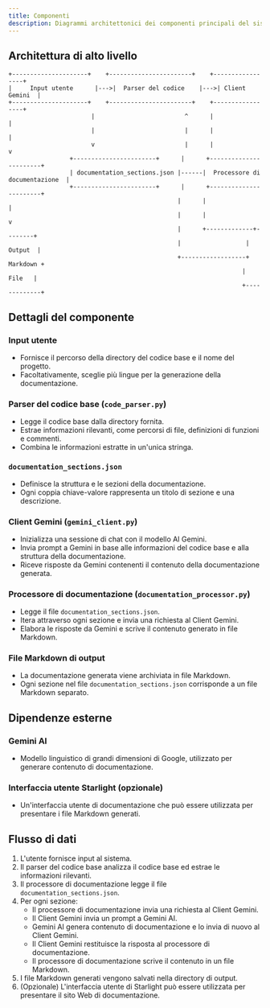 ```yaml
---
title: Componenti
description: Diagrammi architettonici dei componenti principali del sistema Documenti.
---
```


## Architettura di alto livello

```
+---------------------+    +-----------------------+    +-----------------+
|     Input utente      |--->|  Parser del codice    |--->| Client Gemini  |
+---------------------+    +-----------------------+    +-----------------+
                       |                         ^      |                 |
                       |                         |      |                 |
                       v                         |      |                 v
                 +-----------------------+      |      +-----------------------+
                 | documentation_sections.json |------|  Processore di documentazione  |
                 +-----------------------+      |      +-----------------------+
                                               |      |                 |
                                               |      |                 v
                                               |      +-------------+--------+
                                               |                  | Output  |
                                               +------------------+ Markdown +
                                                                 |  File   |
                                                                 +-------------+
```

## Dettagli del componente

### Input utente

- Fornisce il percorso della directory del codice base e il nome del progetto.
- Facoltativamente, sceglie più lingue per la generazione della documentazione.

### Parser del codice base (`code_parser.py`)

- Legge il codice base dalla directory fornita.
- Estrae informazioni rilevanti, come percorsi di file, definizioni di funzioni e commenti.
- Combina le informazioni estratte in un'unica stringa.

### `documentation_sections.json`

- Definisce la struttura e le sezioni della documentazione.
- Ogni coppia chiave-valore rappresenta un titolo di sezione e una descrizione.

### Client Gemini (`gemini_client.py`)

- Inizializza una sessione di chat con il modello AI Gemini.
- Invia prompt a Gemini in base alle informazioni del codice base e alla struttura della documentazione.
- Riceve risposte da Gemini contenenti il contenuto della documentazione generata.

### Processore di documentazione (`documentation_processor.py`)

- Legge il file `documentation_sections.json`.
- Itera attraverso ogni sezione e invia una richiesta al Client Gemini.
- Elabora le risposte da Gemini e scrive il contenuto generato in file Markdown.

### File Markdown di output

- La documentazione generata viene archiviata in file Markdown.
- Ogni sezione nel file `documentation_sections.json` corrisponde a un file Markdown separato.

## Dipendenze esterne

### Gemini AI

- Modello linguistico di grandi dimensioni di Google, utilizzato per generare contenuto di documentazione.

### Interfaccia utente Starlight (opzionale)

- Un'interfaccia utente di documentazione che può essere utilizzata per presentare i file Markdown generati.

## Flusso di dati

1. L'utente fornisce input al sistema.
2. Il parser del codice base analizza il codice base ed estrae le informazioni rilevanti.
3. Il processore di documentazione legge il file `documentation_sections.json`.
4. Per ogni sezione:
   - Il processore di documentazione invia una richiesta al Client Gemini.
   - Il Client Gemini invia un prompt a Gemini AI.
   - Gemini AI genera contenuto di documentazione e lo invia di nuovo al Client Gemini.
   - Il Client Gemini restituisce la risposta al processore di documentazione.
   - Il processore di documentazione scrive il contenuto in un file Markdown.
5. I file Markdown generati vengono salvati nella directory di output.
6. (Opzionale) L'interfaccia utente di Starlight può essere utilizzata per presentare il sito Web di documentazione.





